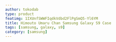 ```yaml
---
author: tokodab
type: product
featimg: 1IXUnfSWWFIqdkVdbd2FlPgSmQ5-Yl6YM
title: Himouto Umaru Chan Samsung Galaxy S9 Case
tags: [samsung, galaxy, s9]
category: [samsung]
---
```

